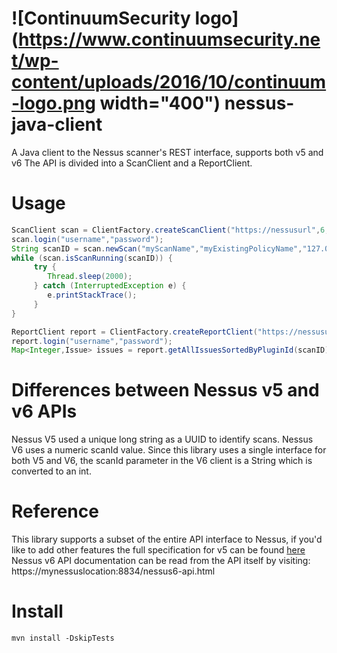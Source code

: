 ![ContinuumSecurity logo](https://www.continuumsecurity.net/wp-content/uploads/2016/10/continuum-logo.png width="400")
nessus-java-client
==================

A Java client to the Nessus scanner's REST interface, supports both v5 and v6</h2>
The API is divided into a ScanClient and a ReportClient.

  
Usage
=====

```java
ScanClient scan = ClientFactory.createScanClient("https://nessusurl",6,true); // true == accept all hostnames from SSL cert
scan.login("username","password");
String scanID = scan.newScan("myScanName","myExistingPolicyName","127.0.0.1,someotherhost");
while (scan.isScanRunning(scanID)) {
     try {
        Thread.sleep(2000);
     } catch (InterruptedException e) {
        e.printStackTrace();
     }
}

ReportClient report = ClientFactory.createReportClient("https://nessusurl",6,true);
report.login("username","password");
Map<Integer,Issue> issues = report.getAllIssuesSortedByPluginId(scanID);
```

Differences between Nessus v5 and v6 APIs
=========
Nessus V5 used a unique long string as a UUID to identify scans.  Nessus V6 uses a numeric scanId value. Since this library uses a single interface for both V5 and V6, the scanId parameter in the V6 client is a String which is converted to an int.


Reference
=========
This library supports a subset of the entire API interface to Nessus, if you'd like to add other features the full specification for v5 can be found [here](http://static.tenable.com/documentation/nessus_5.0_XMLRPC_protocol_guide.pdf)
Nessus v6 API documentation can be read from the API itself by visiting: https://mynessuslocation:8834/nessus6-api.html

Install
=======
```mvn install -DskipTests```
